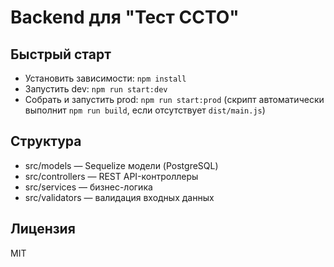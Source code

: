 # Backend для "Тест ССТО"
## Быстрый старт
- Установить зависимости: `npm install`
- Запустить dev: `npm run start:dev`
- Собрать и запустить prod: `npm run start:prod` (скрипт автоматически выполнит `npm run build`, если отсутствует `dist/main.js`)
## Структура
- src/models — Sequelize модели (PostgreSQL)
- src/controllers — REST API-контроллеры
- src/services — бизнес-логика
- src/validators — валидация входных данных
## Лицензия
MIT

